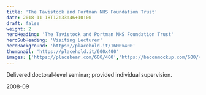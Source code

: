```yaml
---
title: 'The Tavistock and Portman NHS Foundation Trust'
date: 2018-11-18T12:33:46+10:00
draft: false
weight: 2
heroHeading: 'The Tavistock and Portman NHS Foundation Trust'
heroSubHeading: 'Visiting Lecturer'
heroBackground: 'https://placehold.it/1600x400'
thumbnail: 'https://placehold.it/600x400'
images: ['https://placebear.com/600/400','https://baconmockup.com/600/400','https://placebear.com/600/400','https://placekitten.com/600/400']
---
```


Delivered doctoral-level seminar; provided individual supervision.

2008-09
